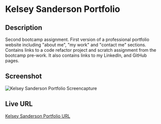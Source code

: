 # Kelsey Sanderson Portfolio

## Description
Second bootcamp assignment. First version of a professional portfolio website including "about me", "my work" and "contact me" sections. Contains links to a code refactor project and scratch assignment from the bootcamp pre-work. It also contains links to my LinkedIn, and GitHub pages.


## Screenshot

![Kelsey Sanderson Portfolio Screencapture](https://raw.githubusercontent.com/kelseysanderson/my_portfolio/main/Assets/Images/screencapture.jpg)


## Live URL
[Kelsey Sanderson Portfolio URL](https://kelseysanderson.github.io/my_professional_portfolio/)
